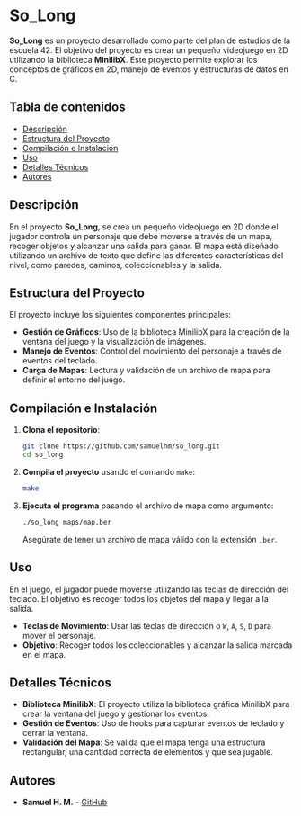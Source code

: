 
# So_Long

**So_Long** es un proyecto desarrollado como parte del plan de estudios de la escuela 42. El objetivo del proyecto es crear un pequeño videojuego en 2D utilizando la biblioteca **MinilibX**. Este proyecto permite explorar los conceptos de gráficos en 2D, manejo de eventos y estructuras de datos en C.

## Tabla de contenidos

- [Descripción](#descripción)
- [Estructura del Proyecto](#estructura-del-proyecto)
- [Compilación e Instalación](#compilación-e-instalación)
- [Uso](#uso)
- [Detalles Técnicos](#detalles-técnicos)
- [Autores](#autores)

## Descripción

En el proyecto **So_Long**, se crea un pequeño videojuego en 2D donde el jugador controla un personaje que debe moverse a través de un mapa, recoger objetos y alcanzar una salida para ganar. El mapa está diseñado utilizando un archivo de texto que define las diferentes características del nivel, como paredes, caminos, coleccionables y la salida.

## Estructura del Proyecto

El proyecto incluye los siguientes componentes principales:

- **Gestión de Gráficos**: Uso de la biblioteca MinilibX para la creación de la ventana del juego y la visualización de imágenes.
- **Manejo de Eventos**: Control del movimiento del personaje a través de eventos del teclado.
- **Carga de Mapas**: Lectura y validación de un archivo de mapa para definir el entorno del juego.

## Compilación e Instalación

1. **Clona el repositorio**:
   ```bash
   git clone https://github.com/samuelhm/so_long.git
   cd so_long
   ```

2. **Compila el proyecto** usando el comando `make`:
   ```bash
   make
   ```

3. **Ejecuta el programa** pasando el archivo de mapa como argumento:

   ```bash
   ./so_long maps/map.ber
   ```

   Asegúrate de tener un archivo de mapa válido con la extensión `.ber`.

## Uso

En el juego, el jugador puede moverse utilizando las teclas de dirección del teclado. El objetivo es recoger todos los objetos del mapa y llegar a la salida.

- **Teclas de Movimiento**: Usar las teclas de dirección o `W`, `A`, `S`, `D` para mover el personaje.
- **Objetivo**: Recoger todos los coleccionables y alcanzar la salida marcada en el mapa.

## Detalles Técnicos

- **Biblioteca MinilibX**: El proyecto utiliza la biblioteca gráfica MinilibX para crear la ventana del juego y gestionar los eventos.
- **Gestión de Eventos**: Uso de hooks para capturar eventos de teclado y cerrar la ventana.
- **Validación del Mapa**: Se valida que el mapa tenga una estructura rectangular, una cantidad correcta de elementos y que sea jugable.

## Autores

- **Samuel H. M.** - [GitHub](https://github.com/samuelhm)

